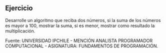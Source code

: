 ## Ejercicio
Desarrolle un algoritmo que reciba dos números, si la suma de los números es mayor a 100, mostrar la suma, si es menor, mostrar como resultado la multiplicación.

Fuente: UNIVERSIDAD IPCHILE - MENCIÓN ANALISTA PROGRAMADOR COMPUTACIONAL - ASIGNATURA: FUNDAMENTOS DE PROGRAMACIÓN.